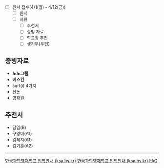 - [ ] 원서 접수(4/1(월) - 4/12(금))
	- [ ] 원서
	- [ ] 서류
		- [ ] 추천서
		- [ ] 증빙 자료
		- [ ] 학교장 추천
		- [ ] 생기부(우편)

## 증빙자료
- **노노그램**
- **베스킨**
- sqrt(i) 4가지
- 잔돈
- 영재원
## 추천서
- 담임(B)
- 구영미(A1)
- 김혜지(A1)
- 김기훈(A2)
---
[한국과학영재학교 입학안내 (ksa.hs.kr)](https://admission.ksa.hs.kr/iphak_kor/guidelines_jang.php)
[한국과학영재학교 입학안내 (ksa.hs.kr) FAQ](https://admission.ksa.hs.kr/iphak_kor/bbs_list.php?bbsID=kor_jang_faq)
